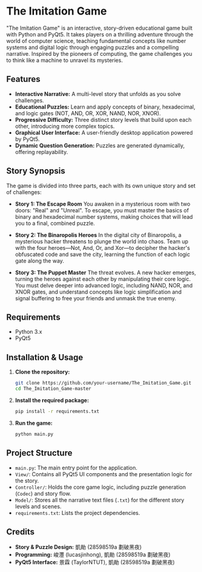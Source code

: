 # The Imitation Game

"The Imitation Game" is an interactive, story-driven educational game built with Python and PyQt5. It takes players on a thrilling adventure through the world of computer science, teaching fundamental concepts like number systems and digital logic through engaging puzzles and a compelling narrative. Inspired by the pioneers of computing, the game challenges you to think like a machine to unravel its mysteries.

## Features

- **Interactive Narrative:** A multi-level story that unfolds as you solve challenges.
- **Educational Puzzles:** Learn and apply concepts of binary, hexadecimal, and logic gates (NOT, AND, OR, XOR, NAND, NOR, XNOR).
- **Progressive Difficulty:** Three distinct story levels that build upon each other, introducing more complex topics.
- **Graphical User Interface:** A user-friendly desktop application powered by PyQt5.
- **Dynamic Question Generation:** Puzzles are generated dynamically, offering replayability.

## Story Synopsis

The game is divided into three parts, each with its own unique story and set of challenges:

- **Story 1: The Escape Room**
  You awaken in a mysterious room with two doors: "Real" and "Unreal". To escape, you must master the basics of binary and hexadecimal number systems, making choices that will lead you to a final, combined puzzle.

- **Story 2: The Binaropolis Heroes**
  In the digital city of Binaropolis, a mysterious hacker threatens to plunge the world into chaos. Team up with the four heroes—Not, And, Or, and Xor—to decipher the hacker's obfuscated code and save the city, learning the function of each logic gate along the way.

- **Story 3: The Puppet Master**
  The threat evolves. A new hacker emerges, turning the heroes against each other by manipulating their core logic. You must delve deeper into advanced logic, including NAND, NOR, and XNOR gates, and understand concepts like logic simplification and signal buffering to free your friends and unmask the true enemy.

## Requirements

- Python 3.x
- PyQt5

## Installation & Usage

1.  **Clone the repository:**
    ```sh
    git clone https://github.com/your-username/The_Imitation_Game.git
    cd The_Imitation_Game-master
    ```

2.  **Install the required package:**
    ```sh
    pip install -r requirements.txt
    ```

3.  **Run the game:**
    ```sh
    python main.py
    ```

## Project Structure

- `main.py`: The main entry point for the application.
- `View/`: Contains all PyQt5 UI components and the presentation logic for the story.
- `Controller/`: Holds the core game logic, including puzzle generation (`Codec`) and story flow.
- `Model/`: Stores all the narrative text files (`.txt`) for the different story levels and scenes.
- `requirements.txt`: Lists the project dependencies.

## Credits

- **Story & Puzzle Design:** 凱勛 (28598519a 劃破黑夜)
- **Programming:** 峻灃 (lucasjinhong), 凱勛 (28598519a 劃破黑夜)
- **PyQt5 Interface:** 景霖 (TaylorNTUT), 凱勛 (28598519a 劃破黑夜)
